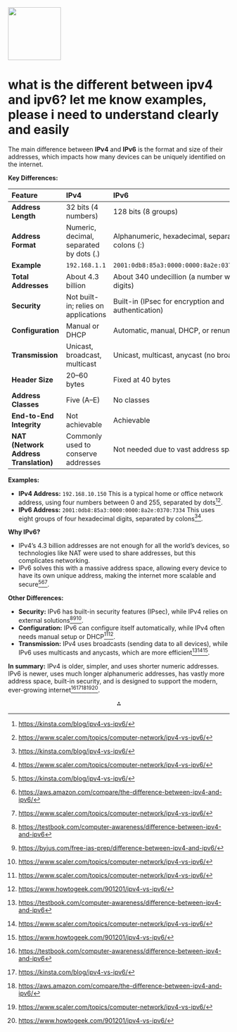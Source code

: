 <img src="https://r2cdn.perplexity.ai/pplx-full-logo-primary-dark%402x.png" class="logo" width="120"/>

# what is the different between ipv4 and ipv6? let me know examples, please  i need to understand clearly and easily

The main difference between **IPv4** and **IPv6** is the format and size of their addresses, which impacts how many devices can be uniquely identified on the internet.

**Key Differences:**


| Feature | IPv4 | IPv6 |
| :-- | :-- | :-- |
| **Address Length** | 32 bits (4 numbers) | 128 bits (8 groups) |
| **Address Format** | Numeric, decimal, separated by dots (.) | Alphanumeric, hexadecimal, separated by colons (:) |
| **Example** | `192.168.1.1` | `2001:0db8:85a3:0000:0000:8a2e:0370:7334` |
| **Total Addresses** | About 4.3 billion | About 340 undecillion (a number with 38 digits) |
| **Security** | Not built-in; relies on applications | Built-in (IPsec for encryption and authentication) |
| **Configuration** | Manual or DHCP | Automatic, manual, DHCP, or renumbering |
| **Transmission** | Unicast, broadcast, multicast | Unicast, multicast, anycast (no broadcast) |
| **Header Size** | 20–60 bytes | Fixed at 40 bytes |
| **Address Classes** | Five (A–E) | No classes |
| **End-to-End Integrity** | Not achievable | Achievable |
| **NAT (Network Address Translation)** | Commonly used to conserve addresses | Not needed due to vast address space |

**Examples:**

- **IPv4 Address:**
`192.168.10.150`
This is a typical home or office network address, using four numbers between 0 and 255, separated by dots[^1][^2].
- **IPv6 Address:**
`2001:0db8:85a3:0000:0000:8a2e:0370:7334`
This uses eight groups of four hexadecimal digits, separated by colons[^1][^2].

**Why IPv6?**

- IPv4’s 4.3 billion addresses are not enough for all the world’s devices, so technologies like NAT were used to share addresses, but this complicates networking.
- IPv6 solves this with a massive address space, allowing every device to have its own unique address, making the internet more scalable and secure[^1][^3][^2].

**Other Differences:**

- **Security:** IPv6 has built-in security features (IPsec), while IPv4 relies on external solutions[^4][^5][^2].
- **Configuration:** IPv6 can configure itself automatically, while IPv4 often needs manual setup or DHCP[^2][^6].
- **Transmission:** IPv4 uses broadcasts (sending data to all devices), while IPv6 uses multicasts and anycasts, which are more efficient[^4][^2][^6].

**In summary:**
IPv4 is older, simpler, and uses shorter numeric addresses. IPv6 is newer, uses much longer alphanumeric addresses, has vastly more address space, built-in security, and is designed to support the modern, ever-growing internet[^4][^1][^3][^2][^6].

<div style="text-align: center">⁂</div>

[^1]: https://kinsta.com/blog/ipv4-vs-ipv6/

[^2]: https://www.scaler.com/topics/computer-network/ipv4-vs-ipv6/

[^3]: https://aws.amazon.com/compare/the-difference-between-ipv4-and-ipv6/

[^4]: https://testbook.com/computer-awareness/difference-between-ipv4-and-ipv6

[^5]: https://byjus.com/free-ias-prep/difference-between-ipv4-and-ipv6/

[^6]: https://www.howtogeek.com/901201/ipv4-vs-ipv6/

[^7]: https://www.simplilearn.com/tutorials/cyber-security-tutorial/difference-between-ipv4-and-ipv6

[^8]: https://www.ibm.com/docs/en/i/7.4.0?topic=6-comparison-ipv4-ipv6

[^9]: https://www.siteground.com/kb/ipv4-vs-ipv6/

[^10]: https://pulse.internetsociety.org/blog/visualizing-the-scale-differences-of-ipv4-and-ipv6

